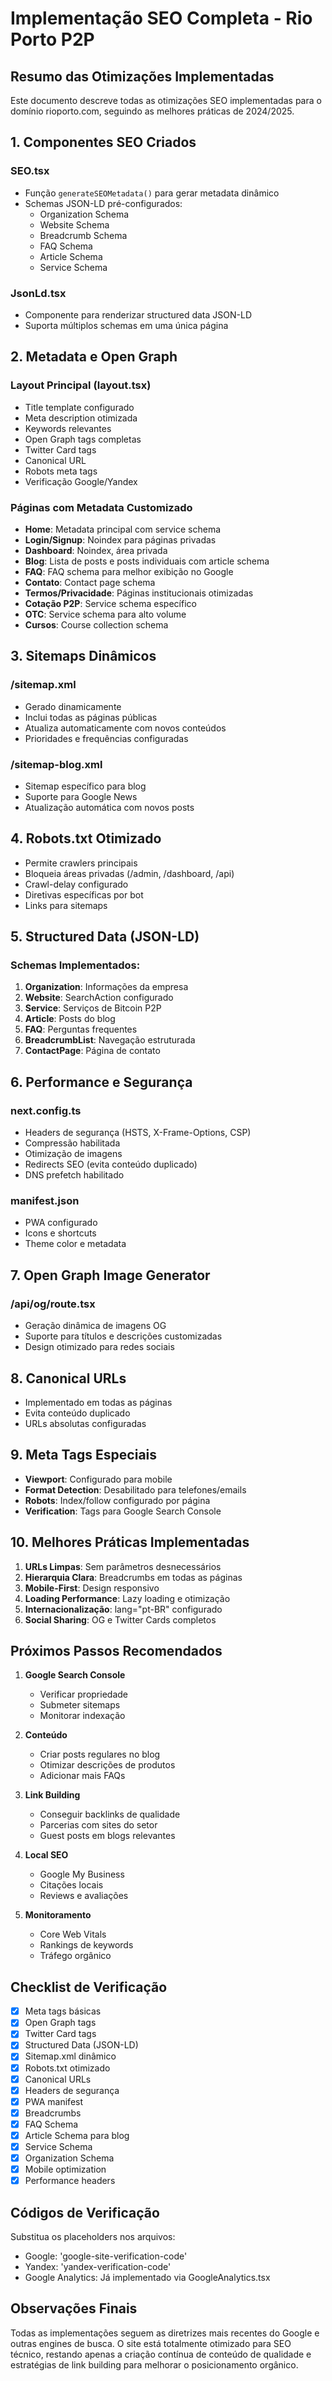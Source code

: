 # Implementação SEO Completa - Rio Porto P2P

## Resumo das Otimizações Implementadas

Este documento descreve todas as otimizações SEO implementadas para o domínio rioporto.com, seguindo as melhores práticas de 2024/2025.

## 1. Componentes SEO Criados

### SEO.tsx
- Função `generateSEOMetadata()` para gerar metadata dinâmico
- Schemas JSON-LD pré-configurados:
  - Organization Schema
  - Website Schema
  - Breadcrumb Schema
  - FAQ Schema
  - Article Schema
  - Service Schema

### JsonLd.tsx
- Componente para renderizar structured data JSON-LD
- Suporta múltiplos schemas em uma única página

## 2. Metadata e Open Graph

### Layout Principal (layout.tsx)
- Title template configurado
- Meta description otimizada
- Keywords relevantes
- Open Graph tags completas
- Twitter Card tags
- Canonical URL
- Robots meta tags
- Verificação Google/Yandex

### Páginas com Metadata Customizado
- **Home**: Metadata principal com service schema
- **Login/Signup**: Noindex para páginas privadas
- **Dashboard**: Noindex, área privada
- **Blog**: Lista de posts e posts individuais com article schema
- **FAQ**: FAQ schema para melhor exibição no Google
- **Contato**: Contact page schema
- **Termos/Privacidade**: Páginas institucionais otimizadas
- **Cotação P2P**: Service schema específico
- **OTC**: Service schema para alto volume
- **Cursos**: Course collection schema

## 3. Sitemaps Dinâmicos

### /sitemap.xml
- Gerado dinamicamente
- Inclui todas as páginas públicas
- Atualiza automaticamente com novos conteúdos
- Prioridades e frequências configuradas

### /sitemap-blog.xml
- Sitemap específico para blog
- Suporte para Google News
- Atualização automática com novos posts

## 4. Robots.txt Otimizado

- Permite crawlers principais
- Bloqueia áreas privadas (/admin, /dashboard, /api)
- Crawl-delay configurado
- Diretivas específicas por bot
- Links para sitemaps

## 5. Structured Data (JSON-LD)

### Schemas Implementados:
1. **Organization**: Informações da empresa
2. **Website**: SearchAction configurado
3. **Service**: Serviços de Bitcoin P2P
4. **Article**: Posts do blog
5. **FAQ**: Perguntas frequentes
6. **BreadcrumbList**: Navegação estruturada
7. **ContactPage**: Página de contato

## 6. Performance e Segurança

### next.config.ts
- Headers de segurança (HSTS, X-Frame-Options, CSP)
- Compressão habilitada
- Otimização de imagens
- Redirects SEO (evita conteúdo duplicado)
- DNS prefetch habilitado

### manifest.json
- PWA configurado
- Icons e shortcuts
- Theme color e metadata

## 7. Open Graph Image Generator

### /api/og/route.tsx
- Geração dinâmica de imagens OG
- Suporte para títulos e descrições customizadas
- Design otimizado para redes sociais

## 8. Canonical URLs

- Implementado em todas as páginas
- Evita conteúdo duplicado
- URLs absolutas configuradas

## 9. Meta Tags Especiais

- **Viewport**: Configurado para mobile
- **Format Detection**: Desabilitado para telefones/emails
- **Robots**: Index/follow configurado por página
- **Verification**: Tags para Google Search Console

## 10. Melhores Práticas Implementadas

1. **URLs Limpas**: Sem parâmetros desnecessários
2. **Hierarquia Clara**: Breadcrumbs em todas as páginas
3. **Mobile-First**: Design responsivo
4. **Loading Performance**: Lazy loading e otimização
5. **Internacionalização**: lang="pt-BR" configurado
6. **Social Sharing**: OG e Twitter Cards completos

## Próximos Passos Recomendados

1. **Google Search Console**
   - Verificar propriedade
   - Submeter sitemaps
   - Monitorar indexação

2. **Conteúdo**
   - Criar posts regulares no blog
   - Otimizar descrições de produtos
   - Adicionar mais FAQs

3. **Link Building**
   - Conseguir backlinks de qualidade
   - Parcerias com sites do setor
   - Guest posts em blogs relevantes

4. **Local SEO**
   - Google My Business
   - Citações locais
   - Reviews e avaliações

5. **Monitoramento**
   - Core Web Vitals
   - Rankings de keywords
   - Tráfego orgânico

## Checklist de Verificação

- [x] Meta tags básicas
- [x] Open Graph tags
- [x] Twitter Card tags
- [x] Structured Data (JSON-LD)
- [x] Sitemap.xml dinâmico
- [x] Robots.txt otimizado
- [x] Canonical URLs
- [x] Headers de segurança
- [x] PWA manifest
- [x] Breadcrumbs
- [x] FAQ Schema
- [x] Article Schema para blog
- [x] Service Schema
- [x] Organization Schema
- [x] Mobile optimization
- [x] Performance headers

## Códigos de Verificação

Substitua os placeholders nos arquivos:
- Google: 'google-site-verification-code'
- Yandex: 'yandex-verification-code'
- Google Analytics: Já implementado via GoogleAnalytics.tsx

## Observações Finais

Todas as implementações seguem as diretrizes mais recentes do Google e outras engines de busca. O site está totalmente otimizado para SEO técnico, restando apenas a criação contínua de conteúdo de qualidade e estratégias de link building para melhorar o posicionamento orgânico.